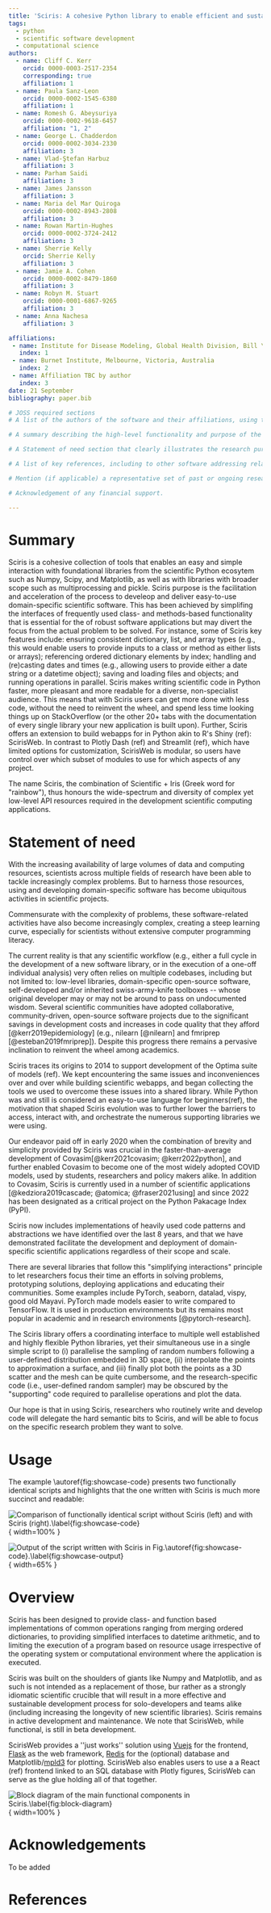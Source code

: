 ```yaml
---
title: 'Sciris: A cohesive Python library to enable efficient and sustainable development of domain-specific research applications. '
tags:
  - python
  - scientific software development
  - computational science
authors:
  - name: Cliff C. Kerr
    orcid: 0000-0003-2517-2354
    corresponding: true
    affiliation: 1 
  - name: Paula Sanz-Leon
    orcid: 0000-0002-1545-6380
    affiliation: 1
  - name: Romesh G. Abeysuriya
    orcid: 0000-0002-9618-6457
    affiliation: "1, 2"
  - name: George L. Chadderdon
    orcid: 0000-0002-3034-2330
    affiliation: 3
  - name: Vlad-Ştefan Harbuz
    affiliation: 3
  - name: Parham Saidi
    affiliation: 3  
  - name: James Jansson
    affiliation: 3
  - name: Maria del Mar Quiroga
    orcid: 0000-0002-8943-2808
    affiliation: 3
  - name: Rowan Martin-Hughes
    orcid: 0000-0002-3724-2412
    affiliation: 3
  - name: Sherrie Kelly
    orcid: Sherrie Kelly
    affiliation: 3
  - name: Jamie A. Cohen
    orcid: 0000-0002-8479-1860
    affiliation: 3
  - name: Robyn M. Stuart
    orcid: 0000-0001-6867-9265
    affiliation: 3
  - name: Anna Nachesa
    affiliation: 3

affiliations:
 - name: Institute for Disease Modeling, Global Health Division, Bill \& Melinda Gates Foundation, Seattle, USA
   index: 1
 - name: Burnet Institute, Melbourne, Victoria, Australia 
   index: 2
 - name: Affiliation TBC by author
   index: 3
date: 21 September
bibliography: paper.bib

# JOSS required sections
# A list of the authors of the software and their affiliations, using the correct format 

# A summary describing the high-level functionality and purpose of the software for a diverse, non-specialist audience.

# A Statement of need section that clearly illustrates the research purpose of the software and places it in the context of related work.

# A list of key references, including to other software addressing related needs. Note that the references should include full names of venues, e.g., journals and conferences, not abbreviations only understood in the context of a specific discipline.

# Mention (if applicable) a representative set of past or ongoing research projects using the software and recent scholarly publications enabled by it.

# Acknowledgement of any financial support.

---
```


# Summary
Sciris is a cohesive collection of tools that enables an easy and simple
interaction with foundational libraries from the scientific Python ecosytem
such as Numpy, Scipy, and Matplotlib, as well as with libraries with broader
scope such as multiprocessing and pickle. Sciris purpose is the facilitation
and acceleration of the process to develeop and deliver easy-to-use
domain-specific scientific software. This has been achieved by simplifing the
interfaces of frequently used class- and methods-based functionality that is
essential for the of robust software applications but may divert the focus
from the actual problem to be solved. For instance, some of Sciris key
features include: ensuring consistent dictionary, list, and array types
(e.g., this would enable users to provide inputs to a class or method as
either lists or arrays); referencing ordered dictionary elements by index;
handling and (re)casting dates and times (e.g., allowing users to provide
either a date string or a datetime object); saving and loading files and
objects; and running operations in parallel. Sciris makes writing scientific
code in Python faster, more pleasant and more readable for a diverse, non-specialist audience. This means that with Sciris users can get more done with less code,
without the need to reinvent the wheel, and spend less time looking things up
on StackOverflow (or the other 20+ tabs with the documentation of every
single library your new application is built upon). Further, Sciris offers an
extension to build webapps for in Python akin to R's Shiny (ref): ScirisWeb.
In contrast to Plotly Dash (ref) and Streamlit (ref), which have limited
options for customization, ScirisWeb is modular, so users have control over
which subset of modules to use for which aspects of any project. 

The name Sciris, the combination of Scientific + Iris (Greek word for
"rainbow"), thus honours the wide-spectrum and diversity of complex yet
low-level API resources required in the development scientific computing
applications.


# Statement of need
<!-- TODO: rearrange paragraphs, remove overall repetition and move some paras to new section;
  Reduce this section by about 50% of its current length (in pdf format)
 -->

With the increasing availability of large volumes of data and computing
resources, scientists across multiple fields of research have been able to
tackle increasingly complex problems. But to harness those resources, using
and developing domain-specific software has become ubiquitous activities in
scientific projects. 

Commensurate with the complexity of problems, these software-related
activities have also become increasingly complex, creating a steep learning
curve, especially for scientists without extensive computer programming
literacy. 

<!-- NOTE: maybe emphasise the fact that at least in research/academic environments the proportion of 
single developer projects is probably the most common scenario, thus Sciris reduces a lot of development overhead for individuals and/or small teams. There's also an inclination to reinvent the wheel, but that's a behavioural issue. 
 -->
The current reality is that any scientific workflow (e.g., either a full cycle
in the development of a new software library, or in the execution of a
one-off individual analysis) very often relies on multiple codebases,
including but not limited to: low-level libraries, domain-specific
open-source software, self-developed and/or inherited swiss-army-knife
toolboxes -- whose original developer may or may not be around to pass on
undocumented wisdom. Several scientific communities have adopted
collaborative, community-driven, open-source software projects due to the
significant savings in development costs and increases in code quality that
they afford [@kerr2019epidemiology] (e.g., nilearn [@nilearn] and fmriprep [@esteban2019fmriprep]). Despite this progress there remains a pervasive inclination to reinvent the wheel among academics. 

Sciris traces its origins to 2014 to support development of the Optima suite
of models (ref). We kept encountering the same issues and inconveniences over
and over while building scientific webapps, and began collecting the tools we
used to overcome these issues into a shared library. While Python was and
still is considered an easy-to-use language for beginners(ref), the
motivation that shaped Sciris evolution was to further lower the barriers to
access, interact with, and orchestrate the numerous supporting libraries we were using.

Our endeavor paid off in early 2020 when the combination of brevity and
simplicity provided by Sciris was crucial in the faster-than-average
development of Covasim[@kerr2021covasim; @kerr2022python], and further
enabled Covasim to become one of the most widely adopted COVID models, used
by students, researchers and policy makers alike. In addition to Covasim,
Sciris is currently used in a number of scientific applications
[@kedziora2019cascade; @atomica; @fraser2021using] and since 2022 has been
designated as a critical project on the Python Pakacage Index (PyPI).

<!-- NOTE: at the momemnt the paras below sound disconnected from the rests
 -->
Sciris now includes implementations of heavily used code patterns and
abstractions we have identified over the last 8 years, and that we have
demonstrated facilitate the development and deployment of domain-specific
scientific applications regardless of their scope and scale. 

<!-- This may sound paradoxical -->
<!-- Sciris is domain-specific in the sense that it has been mostly developed by
researchers to be used by researchers. However, within the scope of scientific
software Sciris is domain-general because it can be used to develop
libraries for different research domains such as physics,
neuroscience or epidemiology.  -->

<!-- NOTE: mention other libraries and how Sciris compares to them
 -->
There are several libraries that follow this "simplifying interactions" principle to let
researchers focus their time an efforts in solving problems, prototyping
solutions, deploying applications and educating their communities. Some
examples include PyTorch, seaborn, datalad, vispy, good old Mayavi.
PyTorch made models easier to write compared to TensorFlow. It is used in production environments but its remains most popular in academic and in research environments [@pytorch-research]. 
 
<!-- (perhaps mention a few of the libraries/dependencies) -->
The Sciris library offers a coordinating interface to multiple well
established and highly flexible Python libraries, yet their simultaneous use
in a single simple script to (i) parallelise the sampling of random numbers
following a user-defined distribution embedded in 3D space, (ii) interpolate
the points to approximation a surface, and (iii) finally plot both the points
as a 3D scatter and the mesh can be quite cumbersome, and the
research-specific code (i.e., user-defined random sampler) may be obscured by
the "supporting" code required to parallelise operations and plot the data. 

<!-- NOTE: Sciris is a crucible (crisol in Spanish, which sounds much nicer imo)
 -->

<!-- NOTE: maybe cite a paper that discussed the number of scientific toolboxes that eventually die. 
Can help with the argument that Sciris may help prolong the longevity of scientific software.  -->

Our hope is that in using Sciris, researchers who routinely write and develop code will delegate the hard semantic bits to Sciris, and will be able to focus on the specific research problem they want to solve. 


# Usage
The example \autoref{fig:showcase-code} presents two functionally identical scripts and highlights that the one written with Sciris is much more succinct and readable:


<!-- Example: something as simple as providing an alias
moving average, rolling mean, rolling average, convolution  -->


![Comparison of functionally identical script without Sciris (left) and with Sciris (right).\label{fig:showcase-code}](figures/sciris-showcase-code.png){ width=100% }


![Output of the script written with Sciris in Fig.\autoref{fig:showcase-code}.\label{fig:showcase-output} ](figures/sciris-showcase-output.png){ width=65% }



# Overview
Sciris has been designed to provide class- and function based implementations
of common operations ranging from merging ordered dictionaries, to providing
simplified interfaces to datetime arithmetic, and to limiting the execution
of a program based on resource usage irrespective of the operating system or
computational environment where the application is executed. 

Sciris was built on the shoulders of giants like Numpy and Matplotlib, and as
such is not intended as a replacement of those, bur rather as a strongly
idiomatic scientific crucible that will result in a more effective and sustainable 
development process for solo-developers and teams alike (including increasing the longevity of new
scientific libraries). Sciris remains in active development and maintenance.
We note that ScirisWeb, while functional, is still in beta development.

ScirisWeb provides a ''just works'' solution using [Vuejs](https://vuejs.org/) for the frontend, [Flask](https://flask.palletsprojects.com/en/2.2.x/) as the web framework, [Redis](https://redis.io/) for the (optional) database and Matplotlib/[mpld3](https://github.com/mpld3/mpld3) for plotting. ScirisWeb  also enables users to use a a React (ref) frontend linked to an SQL database with Plotly figures, ScirisWeb can serve as the glue holding all of that together.


![Block diagram of the main functional components in Sciris.\label{fig:block-diagram}](figures/sciris-block-diagram-00.png){ width=100% }


# Acknowledgements
To be added


# References